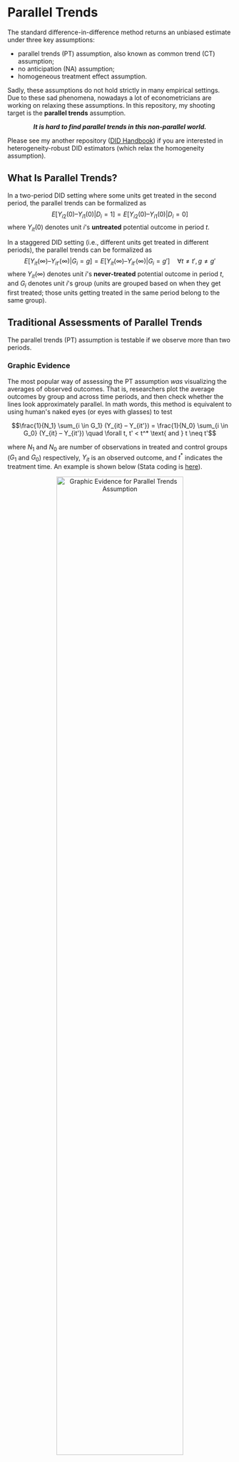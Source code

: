 # Parallel Trends
The standard difference-in-difference method returns an unbiased estimate under three key assumptions:
  * parallel trends (PT) assumption, also known as common trend (CT) assumption;
  * no anticipation (NA) assumption;
  * homogeneous treatment effect assumption.

Sadly, these assumptions do not hold strictly in many empirical settings. Due to these sad phenomena, nowadays a lot of econometricians are working on relaxing these assumptions. In this repository, my shooting target is the **parallel trends** assumption.

<p align="center">
  <strong><em>It is hard to find parallel trends in this non-parallel world.</em></strong>
</p>

Please see my another repository ([DID Handbook](https://github.com/IanHo2019/DID_Handbook)) if you are interested in heterogeneity-robust DID estimators (which relax the homogeneity assumption).


## What Is Parallel Trends?
In a two-period DID setting where some units get treated in the second period, the parallel trends can be formalized as
$$E[Y_{i2}(0) – Y_{i1}(0) | D_i = 1] = E[Y_{i2}(0) – Y_{i1}(0) | D_i = 0]$$
where $Y_{it}(0)$ denotes unit $i$'s **untreated** potential outcome in period $t$.

In a staggered DID setting (i.e., different units get treated in different periods), the parallel trends can be formalized as
$$E[Y_{it}(\infty) – Y_{it'}(\infty) | G_i = g] = E[Y_{it}(\infty) – Y_{it'}(\infty) | G_i = g'] \quad \forall t \neq t', g \neq g'$$
where $Y_{it}(\infty)$ denotes unit $i$'s **never-treated** potential outcome in period $t$, and $G_i$ denotes unit $i$'s group (units are grouped based on when they get first treated; those units getting treated in the same period belong to the same group).


## Traditional Assessments of Parallel Trends
The parallel trends (PT) assumption is testable if we observe more than two periods.

### Graphic Evidence
The most popular way of assessing the PT assumption *was* visualizing the averages of observed outcomes. That is, researchers plot the average outcomes by group and across time periods, and then check whether the lines look approximately parallel. In math words, this method is equivalent to using human's naked eyes (or eyes with glasses) to test

$$\frac{1}{N_1} \sum_{i \in G_1} (Y_{it} – Y_{it'}) = \frac{1}{N_0} \sum_{i \in G_0} (Y_{it} – Y_{it'}) \quad \forall t, t' < t^* \text{ and } t \neq t'$$

where $N_1$ and $N_0$ are number of observations in treated and control groups ($G_1$ and $G_0$) respectively, $Y_{it}$ is an observed outcome, and $t^*$ indicates the treatment time. An example is shown below (Stata coding is [here](https://github.com/IanHo2019/Parallel_Trends/blob/main/Coding/PTA_graph.do)).

<div align="center">
  <img src="./Figures/PTA_graph_evidence.svg" title="Graphic Evidence for Parallel Trends Assumption" alt="Graphic Evidence for Parallel Trends Assumption" style="width:75%"/>
</div>

### Event-Study Evidence
The visualization method is tiresome in staggered DID setting. In such cases, researchers had ever turned to a simple event-study specification (usually with a plot reporting results). The specification has the following form:
$$Y_{i,t} = \alpha_i + \phi_t + \sum_{s=0}^{S} D_{i,t-s} \beta_s + \sum_{s=1}^S D_{i,t+s} \gamma_s + e_{i,t}$$
where $D_{i,t}$ is a dummy equaling 1 if unit $i$ is (or has been) treated in period $t$ and equaling 0 otherwise. If the estimate of $\gamma_s$ (the pre-treatment parameter) is insignificant for all $s \in \\{1, 2, 3,…, S\\}$, researchers conclude that the parallel trends assumption is satisfied. A Stata coding example is [here](https://github.com/IanHo2019/Parallel_Trends/blob/main/Coding/PTA_event_study.do).

### Flaws of Traditional Methods
Unfortunately, neither method provides a good assessment of the PT assumption. The key reason is that they focus on the pre-treatment trends, but our interest is the trends over all time periods (including pre- and post-treatment periods). An interesting instance against the traditional PT test is given by [Roth et al. (2023)](https://doi.org/10.1016/j.jeconom.2023.03.008):

> [T]he average height of boys and girls evolves in parallel until about age 13 and then diverges, but we should not conclude from this that there is a causal effect of [bar mitzvahs](https://en.wikipedia.org/wiki/Bar_and_bat_mitzvah) (which occur for boys at age 13) on children's height!

Other reasons include:
 * The assessment based on the visualization of average outcomes depend on users' sense of sight. Plotting on empirical data often shows two lines that look imperfectly parallel. Then, how to assess?
 * The assessment based on an event-study regression in staggered setting is potentially biased because each coefficient estimate is contaminated by the cohort-specific ATT in other periods. See [Sun & Abraham (2021)](https://doi.org/10.1016/j.jeconom.2020.09.006) for details.

Therefore, we hunger for some more robust methods of assessing the PT assumption. More importantly, if the PT assumption really doesn't hold, we also hunger for some ways to do causal inference under its relaxed version.

## Relaxing PT: Bounding Post-Treatment Differences in Trends
[Rambachan & Roth (2023)](https://doi.org/10.1093/restud/rdad018) relax the PT assumption by imposing some restrictions on the post-treatment differences in trends. They further provide two inference procedures (conditional \& hybrid confidence intervals and fixed length confidence intervals) that are valid under their specified restrictions.

To understand their idea, we first must realize that the coefficient of interest $\beta$ in a DID specification can be decomposed as

$$\beta = \tau + \delta = \begin{pmatrix} \tau_{pre} \\\\ \tau_{post} \end{pmatrix} + \begin{pmatrix} \delta_{pre} \\\\ \delta_{post} \end{pmatrix}$$

where $\tau$ is the causal effect of interest and $\delta$ is the difference in trends between the treated and control groups in the absence of treatment. $\delta_{pre}$ is identified under the NA assumption ($\tau_{pre} = 0$), but $\tau_{post}$ cannot be identified if the PT assumption doesn't exactly hold ($\delta_{post} \neq 0$). From this decomposition we can also see how "ridiculous" the traditional PT test is --- the traditional test assesses whether $\delta_{post} = 0$ by testing $\delta_{pre} = 0$.

Rambachan and Roth then provide some choices of restriction sets $\Delta$ for parameter $\delta$:
 * If researchers believe that **the magnitude of the differential shocks to treated and control groups in the post-treatment period is not too different from the magnitude in the pre-treatment period**, then a reasonable restriction set is
$$\delta \in \Delta^{RM}(M) := \left\\{ \delta: \forall t \geq 0, |\delta_{t+1} - \delta_t| \leq M \cdot \max_{s < 0} |\delta_{s+1} - \delta_s| \right\\}$$
where $RM$ is the abbreviation for "**relative magnitude**", and $M \geq 0$ is a number specified by researchers. For example, $M = 1$ bounds the largest post-treatment difference in trends by the equivalent maximum in the pre-treatment period.
 * If researchers believe that **the slope of the difference in trends varies smoothly across consecutive periods**, then a reasonable restriction set is
$$\delta \in \Delta^{SD}(M) := \left\\{ \delta: \forall t, |(\delta_{t+1} - \delta_t) - (\delta_t - \delta_{t-1})| \leq M \right\\}$$
where $SD$ is the abbreviation for "**second derivative**" ($M \geq 0$ restricts the amount by which the slope of $\delta$ can change across consecutive periods, so equivalently it restricts the second derivative). As above, $M$ is a number specified by researchers; for example, if $M = 0$, then the difference in trends is restricted to be exactly linear.

Rambachan and Roth recommend that researchers should
 * Construct confidence intervals under reasonable restrictions on the violations of PT assumption, in which the set $\Delta$ should be motivated by domain knowledge in empirical settings.
 * Conduct sensitivity analyses to show how the estimated causal effect is sensitive to alternative restrictions.
 * Report the breakdown value of $M$ at which the estimated causal effect is no longer significant. 

The sensitivity analyses can be done by the `HonestDiD` package (written by [Ashesh Rambachan](https://asheshrambachan.github.io) at MIT) in R or `honestdid` package (written by Ashesh Rambachan, [Mauricio Caceres Bravo](https://mcaceresb.github.io) at Brown University, and [Jonathan Roth](https://www.jonathandroth.com) at Brown University) in Stata.

To install the latest version of `HonestDiD` in R, please run the following codes.
```r
install.packages("remotes")     # if you haven't installed this package
Sys.setenv("R_REMOTES_NO_ERRORS_FROM_WARNINGS" = "true")
remotes::install_github("asheshrambachan/HonestDiD")
```
See [here](https://github.com/asheshrambachan/HonestDiD) for an R coding example, and [here](https://github.com/IanHo2019/Parallel_Trends/blob/main/Coding/RR_Sensitivity_Analyses.R) is my update with more comments. Researchers can show the results of a sensitivity analysis easily by a plot as below.

<div align="center">
  <img src="./Figures/Sensitivity_Analysis_RM.svg" title="Sensitivity Analysis under Relative Magnitude Restriction" alt="Sensitivity Analysis under Relative Magnitude Restriction" style="width:75%"/>
</div>

Looking at the figure above, we can easily find that the breakdown value for a significant effect is about 2.0. This figure provides strong evidence for the significance of the estimated causal effect $\tau_{2014}$, because it shows that the effect is significantly different from 0 even when the trends are inexactly parallel (i.e., when $M$ ranges from 0 to 1.5).

It is hopeful that [Rambachan & Roth (2023)](https://doi.org/10.1093/restud/rdad018)'s sensitivity analyses can be combined with [Callaway & Sant'Anna (2021)](https://doi.org/10.1016/j.jeconom.2020.12.001)'s heterogeneity-robust DID method. See [here](https://doi.org/10.1016/j.jeconom.2020.12.001) for an example showing how to combine them. However, note that this combination is still a work in progress and as of now no theoretical papers have discussed its plausibility. Plus, there might be some errors in that self-defined function (since I [found](https://github.com/IanHo2019/Parallel_Trends/blob/main/Coding/RR_CSDID_Cooperation.R) that it doesn't work well on Medicaid Expansion dataset when argument `e` is set to 1 or larger).

Finally, [here](https://github.com/mcaceresb/stata-honestdid) is a guideline for Stata users about the use of `honestdid` package.

## To Be Continued...
